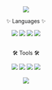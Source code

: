 <div align=center>
	<img src="https://capsule-render.vercel.app/api?type=waving&color=gradient&height=200&section=header&text=Mingyu%20Github!&fontSize=90" />	
</div>
<div align=center>
	<p>✨ Languages ✨</p>
</div>
<div align="center">
	<img src="https://img.shields.io/badge/HTMl5-E34F26?style=flat&logo=HTML5&logoColor=white"/>
<img src="https://img.shields.io/badge/CSS3-1572B6?=flat&logo=CSS3&logoColor=white"/>
<img src="https://img.shields.io/badge/JavaScript-F7DF1E?style=flat&logo=JavaScript&logoColor=white"/>
<img src="https://img.shields.io/badge/React-61DAFB?style=flat&logo=React&logoColor=white"/>
</div>
<br>
<div align=center>
	<p>🛠 Tools 🛠</p>
</div>
<div align=center>
	<img src="https://img.shields.io/badge/Visual Studio Code-007ACC?style=flat&logo=Visual Studio Code&logoColor=white"/>
<img src="https://img.shields.io/badge/Github-000000?style=flat&logo=Github&logoColor=white"/>
<img src="https://img.shields.io/badge/Adobe XD-FF61F6?=flat&logo=Adobe XD&logoColor=white"/>
<img src="https://img.shields.io/badge/Adobe Photoshop-31A8FF?style=flat&logo=Adobe Photoshop&logoColor=white"/>
</div>
<br>
<div align=center>
<img src="https://github-readme-stats.vercel.app/api/top-langs/?username=mingyu-0713&layout=compact">
</div>
